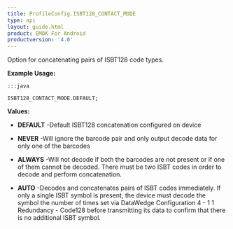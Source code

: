 ```yaml
---
title: ProfileConfig.ISBT128_CONTACT_MODE
type: api
layout: guide.html
product: EMDK For Android
productversion: '4.0'
---
```



Option for concatenating pairs of ISBT128 code types.
 
 

**Example Usage:**
	
	:::java
	
	ISBT128_CONTACT_MODE.DEFAULT;
	


**Values:**

* **DEFAULT** -Default ISBT128 concatenation configured on device

* **NEVER** -Will ignore the barcode pair and only output decode data for only one of the barcodes

* **ALWAYS** -Will not decode if both the barcodes are not present or if one of them cannot be decoded.
 There must be two ISBT codes in order to decode and perform concatenation.

* **AUTO** -Decodes and concatenates pairs of ISBT codes immediately.
 If only a single ISBT symbol is present, the device must decode the symbol the number of times set via DataWedge Configuration 4 - 1 1 
 Redundancy - Code128 before transmitting its data to confirm that there is no additional ISBT symbol.









